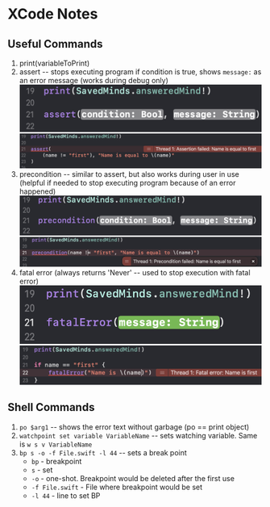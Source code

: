 # XCode Notes

## Useful Commands

1. print(variableToPrint)
2. assert -- stops executing program if condition is true, shows `message:` as an error message (works during debug only)
![assertion](./Images/assert-1.png)
![assert-example](./Images/assert-example.png)
3. precondition -- similar to assert, but also works during user in use (helpful if needed to stop executing program because of an error happened)
![precondition syntax](./Images/precondition-syntax.png)
![precondition example](./Images/precondition-example.png)
4. fatal error (always returns 'Never' -- used to stop execution with fatal error)
![fatal error syntax](./Images/fatalerror-syntax.png)
![fatal error example](./Images/fatalerror-example.png)

## Shell Commands

1. `po $arg1` -- shows the error text without garbage (po == print object)
2. `watchpoint set variable VariableName` -- sets watching variable. Same is `w s v VariableName`
3. `bp s -o -f File.swift -l 44` -- sets a break point
    - `bp` - breakpoint
    - `s` - set
    - `-o` - one-shot. Breakpoint would be deleted after the first use
    - `-f File.swift` - File where breakpoint would be set
    - `-l 44` - line to set BP